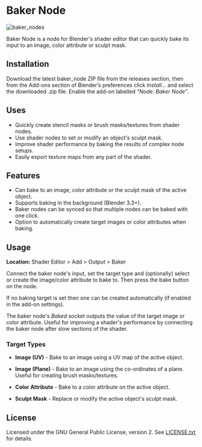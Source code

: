 # Baker Node
![baker_nodes](https://user-images.githubusercontent.com/111190478/232863495-25dc2284-66bc-4b09-b56f-94e3061a5c41.png)

Baker Node is a node for Blender's shader editor that can quickly bake its input
to an image, color attribute or sculpt mask.

## Installation
Download the latest baker_node ZIP file from the releases section, then from the
Add-ons section of Blender’s preferences click *Install...* and select the
downloaded .zip file. Enable the add-on labelled *“Node: Baker Node”*.

## Uses
- Quickly create stencil masks or brush masks/textures from shader nodes.
- Use shader nodes to set or modify an object's sculpt mask.
- Improve shader performance by baking the results of complex node setups.
- Easily export texture maps from any part of the shader.

## Features
- Can bake to an image, color attribute or the sculpt mask of the active object.
- Supports baking in the background (Blender 3.3+).
- Baker nodes can be synced so that multiple nodes can be baked with one click.
- Option to automatically create target images or color attributes when baking.

## Usage
**Location:** Shader Editor > Add > Output > Baker

Connect the baker node's input, set the target type and (optionally) select or
create the image/color attribute to bake to. Then press the bake button on the
node.

If no baking target is set then one can be created automatically (if enabled in
the add-on settings).

The baker node's *Baked* socket outputs the value of the target image or color
attribute. Useful for improving a shader's performance by connecting the baker
node after slow sections of the shader.

### Target Types
- **Image (UV)** - Bake to an image using a UV map of the active object.

- **Image (Plane)** - Bake to an image using the co-ordinates of a plane.
Useful for creating brush masks/textures.

- **Color Attribute** - Bake to a color attribute on the active object.

- **Sculpt Mask** - Replace or modify the active object's sculpt mask.

## License
Licensed under the GNU General Public License, version 2.
See [LICENSE.txt](/LICENSE.txt) for details.